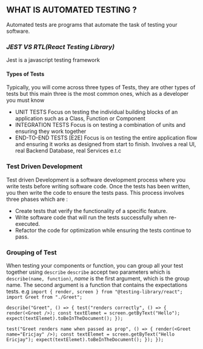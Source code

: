 ## WHAT IS AUTOMATED TESTING ?
Automated tests are programs that automate the task of testing your software.

### *JEST VS RTL(React Testing Library)*
Jest is a javascript testing framework

#### Types of Tests
  Typically, you will come across three types of Tests, they are other types of tests but this main three is the most common ones, which as a developer you must know 
  - UNIT TESTS
   Focus on testing the individual building blocks of an application such as a Class, Function or Component
  -  INTEGRATION TESTS
   Focus is on testing a combination of units and ensuring they work together
  -  END-TO-END TESTS [E2E]
  Focus is on testing the entire application flow and ensuring it works as designed from start to finish.
  Involves a real UI, real Backend Database, real Services e.t.c 

### Test Driven Development <TDD>
Test driven Development is a software development process where you write tests before writing software code.
Once the tests has been written, you then write the code to ensure the tests pass. 
This process involves three phases which are : 
- Create tests that verify the functionality of a specific feature.
- Write software code that will run the tests successfully when re-executed.
- Refactor the code for optimization while ensuring the tests continue to pass.

### Grouping of Test
When testing your components or function, you can group all your test together using `describe`
`describe` accept two parameters which is `describe(name, function)`, *name* is the first argument, which is the group name. The second argument is a function that contains the expectations tests.
e.g  `import { render, screen } from "@testing-library/react";
import Greet from "./Greet";`

`describe("Greet", () => {
  test("renders correctly", () => {
    render(<Greet />);
    const textElemet = screen.getByText("Hello");
    expect(textElemet).toBeInTheDocument();
  });`

  `test("Greet renders name when passed as prop", () => {
    render(<Greet name="Ericjay" />);
    const textElemet = screen.getByText("Hello Ericjay");
    expect(textElemet).toBeInTheDocument();
  });
});
`
